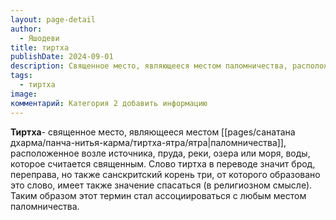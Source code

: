 ```yaml
---
layout: page-detail
author:
  - Яшодеви
title: тиртха
publishDate: 2024-09-01
description: Священное место, являющееся местом паломничества, расположенное возле источника, пруда, реки, озера или моря, воды, которое считается священным.
tags:
  - тиртха
image: 
комментарий: Категория 2 добавить информацию
---
```

**Тиртха**- священное место, являющееся местом [[pages/санатана дхарма/панча-нитья-карма/тиртха-ятра/ятра|паломничества]], расположенное возле источника, пруда, реки, озера или моря, воды, которое считается священным. Слово тиртха в переводе значит брод, переправа, но также санскритский корень три, от которого образовано это слово, имеет также значение спасаться (в религиозном смысле). Таким образом этот термин стал ассоциироваться с любым местом паломничества.

